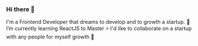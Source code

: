 ### Hi there 👋
I'm a Frontend Developer that dreams to develop and to growth a startup.
🌱 I’m currently learning ReactJS to Master ⚡
I'd like to collaborate on a startup with any people for myself growth 👯

<!--
**Server1567/Server1567** is a ✨ _special_ ✨ repository because its `README.md` (this file) appears on your GitHub profile.

Here are some ideas to get you started:

- 🔭 I’m currently working on ...
- 🌱 I’m currently learning ...
- 👯 I’m looking to collaborate on ...
- 🤔 I’m looking for help with ...
- 💬 Ask me about ...
- 📫 How to reach me: ...
- 😄 Pronouns: ...
- ⚡ Fun fact: ...
-->
